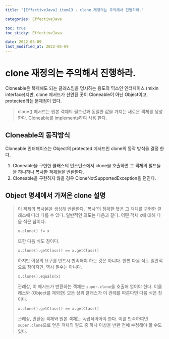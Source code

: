 ```yaml
---
title: "[EffectiveJava] item13 - clone 재정의는 주의해서 진행하라."

categories: EffectiveJava

toc: true
toc_sticky: EffectiveJava

date: 2022-05-09
last_modified_at: 2022-05-09
---
```


# clone 재정의는 주의해서 진행하라.

Cloneable은 복제해도 되는 클래스임을 명시하는 용도의 믹스인 인터페이스 (mixin interface)지만, clone 메서드가 선언된 곳이 Cloneable이 아닌 Object이고, protected라는 문제점이 있다.

> clone() 메서드는 원본 객체의 필드값과 동일한 값을 가지는 새로운 객체를 생성한다. Cloneable를 implements하여 사용 한다.

## Cloneable의 동작방식

Cloneable 인터페이스는 Object의 protected 메서드인 clone의 동작 방식을 결정 한다.

1. Cloneable을 구현한 클래스의 인스턴스에서 clone을 호출하면 그 객체의 필드들을 하나하나 복사한 객체들을 반환한다. 
2. Cloneable을 구현하지 않을 경우 CloneNotSupportedException을 던진다.

## Object 명세에서 가져온 clone 설명

> 이 객체의 복사본을 생성해 반환한다. '복사'의 정확한 뜻은 그 객체를 구현한 클래스에 따라 다를 수 있다. 일반적인 의도는 다음과 같다. 어떤 객체 x에 대해 다음 식은 참이다.
>
> `x.clone() != x`
>
> 또한 다음 식도 참이다.
> 
> `x.clone().getClass() == x.getClass()`
> 
> 하지만 이상의 요구를 반드시 만족해야 하는 것은 아니다.
> 한편 다음 식도 일반적으로 참이지만, 역시 필수는 아니다.
> 
> `x.clone().equals(x)`
> 
> 관례상, 이 메서드가 반환하는 객체는 `super.clone`을 호출해 얻어야 한다. 이클래스와
> (Object를 제외한) 모든 상위 클래스가 이 관례를 따른다면 다음 식은 참이다.
> 
> `x.clone().getClass() == x.getClass()`
> 
> 관례상, 반환된 객체와 원본 객체는 독립적이어야 한다. 이를 만족하여면 `super.clone`으로 얻은 객체의 필드 중 하나 이상을 반환 전에 수정해야 할 수도 있다.